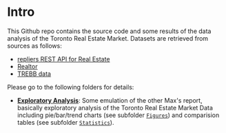 # Intro 

This Github repo contains the source code and some results of the data analysis of the Toronto Real Estate Market. Datasets are retrieved from sources as follows:     
- [repliers REST API for Real Estate](https://docs.repliers.io/v1/listings/get-listings)       
- [Realtor](http://realtor.ca)     
- [TREBB data](http://35.228.31.175/)


Please go to the following folders for details:             
- [**Exploratory Analysis**](https://github.com/MaxGniluynehc/Unsworth/tree/master/Exploratory%20Analysis): Some emulation of the other Max's report, basically exploratory analysis of the Toronto Real Estate Market Data including pie/bar/trend charts (see subfolder [`Figures`](https://github.com/MaxGniluynehc/Unsworth/tree/master/Exploratory%20Analysis/Figures)) and comparision tables (see subfolder [`Statistics`](https://github.com/MaxGniluynehc/Unsworth/tree/master/Exploratory%20Analysis/Statistics)).      


